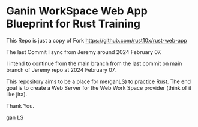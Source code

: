 # Ganin WorkSpace Web App Blueprint for Rust Training

This Repo is just a copy of Fork https://github.com/rust10x/rust-web-app

The last Commit I sync from Jeremy around 2024 February 07.

I intend to continue from the main branch from the last commit on main branch of Jeremy repo at 2024 February 07. 

This repository aims to be a place for me(ganLS) to practice Rust. The end goal is to create a Web Server for the Web Work Space provider (think of it like jira).

Thank You. 

gan LS